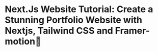 # Next.Js Website Tutorial: Create a Stunning Portfolio Website with Nextjs, Tailwind CSS and Framer-motion🌟
